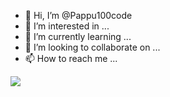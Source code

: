 - 👋 Hi, I’m @Pappu100code
- 👀 I’m interested in ...
- 🌱 I’m currently learning ...
- 💞️ I’m looking to collaborate on ...
- 📫 How to reach me ...


<img src="https://github-readme-stats.vercel.app/api?username=Brandon-The-Dev&&show_icons=true&title_color=ffffff&icon_color=bb2acf&text_color=daf7dc&bg_color=151515">


<!---
Pappu100code/Pappu100code is a ✨ special ✨ repository because its `README.md` (this file) appears on your GitHub profile.
You can click the Preview link to take a look at your changes.
--->
